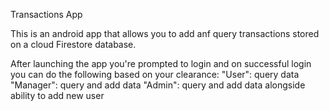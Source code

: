 Transactions App

This is an android app that allows you to add anf query transactions stored on a cloud Firestore database.

After launching the app you're prompted to login and on successful login you can do the following based on your clearance:
  "User": query data
  "Manager": query and add data
  "Admin": query and add data alongside ability to add new user
